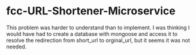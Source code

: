 # fcc-URL-Shortener-Microservice

This problem was harder to understand than to implement. I was thinking I would have had to create a database with mongoose and access it to resolve the redirection from short_url to orginal_url, but it seems it was not needed.

